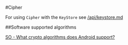 #Cipher

For using `Cipher` with the `KeyStore` see [/api/keystore.md](/api/keystore.md)

##Software supported algorithms

[SO - What crypto algorithms does Android support?](http://stackoverflow.com/questions/7560974/what-crypto-algorithms-does-android-support)
